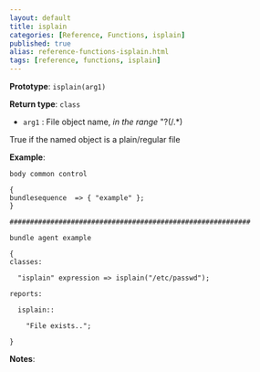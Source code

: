 ```yaml
---
layout: default
title: isplain
categories: [Reference, Functions, isplain]
published: true
alias: reference-functions-isplain.html
tags: [reference, functions, isplain]
---
```


**Prototype**: `isplain(arg1)`

**Return type**: `class`

* `arg1` : File object name, *in the range* "?(/.\*)   

True if the named object is a plain/regular file

**Example**:

```cf3
body common control

{
bundlesequence  => { "example" };
}

###########################################################

bundle agent example

{     
classes:

  "isplain" expression => isplain("/etc/passwd");

reports:

  isplain::

    "File exists..";

}
```

**Notes**:  
   
